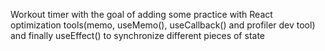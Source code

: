 Workout timer with the goal of adding some practice with React optimization tools(memo, useMemo(), useCallback() and profiler dev tool) and finally useEffect() to synchronize different pieces of state
